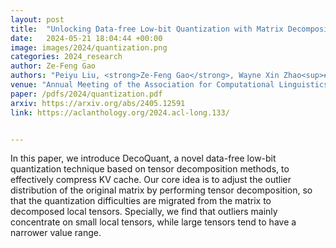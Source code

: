 ```yaml
---
layout: post
title:  "Unlocking Data-free Low-bit Quantization with Matrix Decomposition for KV Cache Compression"
date:   2024-05-21 18:04:44 +00:00
image: images/2024/quantization.png
categories: 2024_research
author: Ze-Feng Gao
authors: "Peiyu Liu, <strong>Ze-Feng Gao</strong>, Wayne Xin Zhao<sup>#</sup>, Yipeng Ma, Tao Wang, Ji-Rong Wen"
venue: "Annual Meeting of the Association for Computational Linguistics (ACL2024)"
paper: /pdfs/2024/quantization.pdf
arxiv: https://arxiv.org/abs/2405.12591
link: https://aclanthology.org/2024.acl-long.133/


---
```

In this paper, we introduce DecoQuant, a novel data-free low-bit quantization technique based on tensor decomposition methods, to effectively compress KV cache. Our core idea is to adjust the outlier distribution of the original matrix by performing tensor decomposition, so that the quantization difficulties are migrated from the matrix to decomposed local tensors. Specially, we find that outliers mainly concentrate on small local tensors, while large tensors tend to have a narrower value range.
